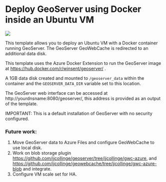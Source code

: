 # Deploy GeoServer using Docker inside an Ubuntu VM

<a href="https://portal.azure.com/#create/Microsoft.Template/uri/https%3A%2F%2Fraw.githubusercontent.com%2Fmarrobi%2Fazure-quickstart-templates%2Fgeoserver-docker-ubuntu%2Fgeoserver-docker-ubuntu%2Fazuredeploy.json" target="_blank">
    <img src="http://azuredeploy.net/deploybutton.png"/>
</a>

This template allows you to deploy an Ubuntu VM with a Docker container running GeoServer. The GeoServer GeoWebCache is redirected to an additional data disk.

This template uses the Azure Docker Extension to run the GeoServer image at  https://hub.docker.com/r/winsent/geoserver/ .

A 1GB data disk created and mounted to ```/geoserver_data``` within the container and the ```GEOSERVER_DATA_DIR``` variable set to this location.

The GeoServer web interface can be accessed at http://yourdnsname:8080/geoserver/, this address is provided as an output of the template.

IMPORTANT: This is a default installation of GeoServer with no security configured.

### Future work:

1. Move GeoServer data to Azure Files and configure GeoWebCache to use local disk.
2. Work on blob storage plugin https://github.com/jjcollinge/geoserver/tree/jjcollinge/gwc-azure, and https://github.com/jjcollinge/geowebcache/tree/jjcollinge/gwc-azure-blob and integrate.
3. Configure VM scale set for HA.